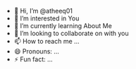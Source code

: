 - 👋 Hi, I’m @atheeq01
- 👀 I’m interested in You
- 🌱 I’m currently learning About Me
- 💞️ I’m looking to collaborate on with you
- 📫 How to reach me ...
- 😄 Pronouns: ...
- ⚡ Fun fact: ...

<!---
atheeq01/atheeq01 is a ✨ special ✨ repository because its `README.md` (this file) appears on your GitHub profile.
You can click the Preview link to take a look at your changes.
--->
